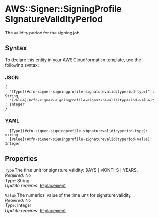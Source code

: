 # AWS::Signer::SigningProfile SignatureValidityPeriod<a name="aws-properties-signer-signingprofile-signaturevalidityperiod"></a>

The validity period for the signing job\.

## Syntax<a name="aws-properties-signer-signingprofile-signaturevalidityperiod-syntax"></a>

To declare this entity in your AWS CloudFormation template, use the following syntax:

### JSON<a name="aws-properties-signer-signingprofile-signaturevalidityperiod-syntax.json"></a>

```
{
  "[Type](#cfn-signer-signingprofile-signaturevalidityperiod-type)" : String,
  "[Value](#cfn-signer-signingprofile-signaturevalidityperiod-value)" : Integer
}
```

### YAML<a name="aws-properties-signer-signingprofile-signaturevalidityperiod-syntax.yaml"></a>

```
  [Type](#cfn-signer-signingprofile-signaturevalidityperiod-type): String
  [Value](#cfn-signer-signingprofile-signaturevalidityperiod-value): Integer
```

## Properties<a name="aws-properties-signer-signingprofile-signaturevalidityperiod-properties"></a>

`Type` <a name="cfn-signer-signingprofile-signaturevalidityperiod-type"></a>
The time unit for signature validity: DAYS \| MONTHS \| YEARS\.  
_Required_: No  
_Type_: String  
_Update requires_: [Replacement](https://docs.aws.amazon.com/AWSCloudFormation/latest/UserGuide/using-cfn-updating-stacks-update-behaviors.html#update-replacement)

`Value` <a name="cfn-signer-signingprofile-signaturevalidityperiod-value"></a>
The numerical value of the time unit for signature validity\.  
_Required_: No  
_Type_: Integer  
_Update requires_: [Replacement](https://docs.aws.amazon.com/AWSCloudFormation/latest/UserGuide/using-cfn-updating-stacks-update-behaviors.html#update-replacement)

